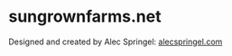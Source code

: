 # sungrownfarms.net

Designed and created by Alec Springel: [alecspringel.com](https://alecspringel.com)
